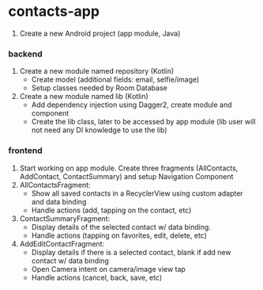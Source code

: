 # contacts-app

1. Create a new Android project (app module, Java)

### backend
1. Create a new module named repository (Kotlin)
   - Create model (additional fields: email, selfie/image)
   - Setup classes needed by Room Database
2. Create a new module named lib (Kotlin)
   - Add dependency injection using Dagger2, create module and component
   - Create the lib class, later to be accessed by app module (lib user will not need any DI knowledge to use the lib)

### frontend
1. Start working on app module. Create three fragments (AllContacts, AddContact, ContactSummary) and setup Navigation Component
2. AllContactsFragment:
   - Show all saved contacts in a RecyclerView using custom adapter and data binding
   - Handle actions (add, tapping on the contact, etc)
3. ContactSummaryFragment:
   - Display details of the selected contact w/ data binding.
   - Handle actions (tapping on favorites, edit, delete, etc)
4. AddEditContactFragment:
   - Display details if there is a selected contact, blank if add new contact w/ data binding
   - Open Camera intent on camera/image view tap
   - Handle actions (cancel, back, save, etc)
